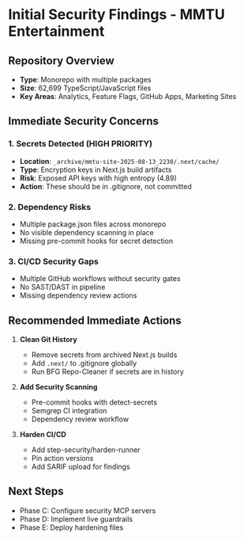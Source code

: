 # Initial Security Findings - MMTU Entertainment

## Repository Overview
- **Type**: Monorepo with multiple packages
- **Size**: 62,699 TypeScript/JavaScript files  
- **Key Areas**: Analytics, Feature Flags, GitHub Apps, Marketing Sites

## Immediate Security Concerns

### 1. Secrets Detected (HIGH PRIORITY)
- **Location**: `_archive/mmtu-site-2025-08-13_2230/.next/cache/`
- **Type**: Encryption keys in Next.js build artifacts
- **Risk**: Exposed API keys with high entropy (4.89)
- **Action**: These should be in .gitignore, not committed

### 2. Dependency Risks
- Multiple package.json files across monorepo
- No visible dependency scanning in place
- Missing pre-commit hooks for secret detection

### 3. CI/CD Security Gaps
- Multiple GitHub workflows without security gates
- No SAST/DAST in pipeline
- Missing dependency review actions

## Recommended Immediate Actions

1. **Clean Git History**
   - Remove secrets from archived Next.js builds
   - Add `.next/` to .gitignore globally
   - Run BFG Repo-Cleaner if secrets are in history

2. **Add Security Scanning**
   - Pre-commit hooks with detect-secrets
   - Semgrep CI integration
   - Dependency review workflow

3. **Harden CI/CD**
   - Add step-security/harden-runner
   - Pin action versions
   - Add SARIF upload for findings

## Next Steps
- Phase C: Configure security MCP servers
- Phase D: Implement live guardrails
- Phase E: Deploy hardening files